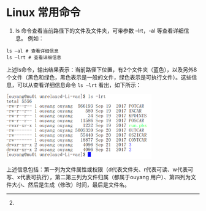 # Linux 常用命令

1. ls 命令查看当前路径下的文件及文件夹，可带参数 –lrt，-al 等查看详细信息。
例如：
```shell
ls –al # 查看详细信息
ls –lrt # 查看详细信息
```
上述ls命令，输出结果表示：当前路径下位置，有2个文件夹（蓝色），以及另外8个文件（黑色和绿色，黑色表示是一般的文件，绿色表示是可执行文件）。这些信息，可以从查看详细信息命令 `ls –lrt` 看出，如下所示：
<div align="left">
    <img src="./figures/图片1.png" width = "75%" />
</div>

上述信息包括：第一列为文件属性或权限（d代表文件夹、r代表可读、w代表可写、x代表可执行），第二第三列为文件归属（都属于ouyang 用户）、第四列为文件大小、然后是生成（修改）时间，最后是文件名。

---

2. 
